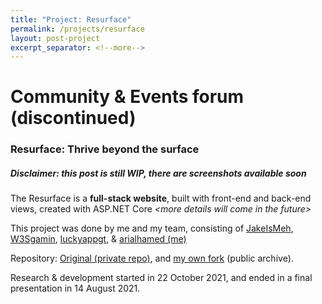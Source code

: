 ```yaml
---
title: "Project: Resurface"
permalink: /projects/resurface
layout: post-project
excerpt_separator: <!--more-->
---
```


<h1 class="text-center">Community & Events forum (discontinued)</h1>
<h3 class="text-center">Resurface: Thrive beyond the surface</h3>

##### **Disclaimer**: this post is still WIP, there are screenshots available soon

The Resurface is a **full-stack website**, built with front-end and back-end views, created with ASP.NET Core <!--more-->_&lt;more details will come in the future&gt;_

This project was done by me and my team, consisting of <a href="https://github.com/JakeIsMeh">JakeIsMeh</a>, <a href="https://github.com/W3Sgamin">W3Sgamin</a>, <a href="https://github.com/luckyappgt">luckyappgt</a>, & <a href="https://github.com/arialhamed">arialhamed (me)</a>

Repository: <a href="https://github.com/JakeIsMeh/enterprisedevproj">Original (private repo)</a>, and <a href="https://github.com/arialhamed/IT2166-enterprisedevproj">my own fork</a> (public archive).

Research & development started in <timestamp>22 October 2021</timestamp>, and ended in a final presentation in <timestamp>14 August 2021</timestamp>.